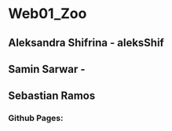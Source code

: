 # Web01_Zoo
## Aleksandra Shifrina - aleksShif
## Samin Sarwar - 
## Sebastian Ramos

### Github Pages: 
